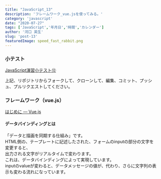 ```yaml
---
title: "JavaScript_13"
description: 'フレームワーク_vue.jsを使ってみる。'
category: 'javascript'
date: "2020-07-27"
tags: ['JavaScript','年月日','時間','カレンダー']
author: '河口 英生'
slug: 'post-13'
featuredImage: speed_fast_rabbit.png
---
```


<div class="post-section">
<h3 class="title is-5" >小テスト</h3>

[JavaScript演習小テスト⑫]()

上記、リポジトリからフォークして、クローンして、編集、コミット、プッシュ、プルリクエストしてください。
</div>


<div class="post-section">
<h3 class="title is-5">フレームワーク（vue.js）</h3>

[はじめに — Vue.js](https://jp.vuejs.org/v2/guide/index.html)

<h4 class="title is-6">データバインディングとは</h4>

「データと描画を同期する仕組み」です。  
HTML側の、テープレートに記述したされた、フォームのinputの部分の文字を変更すると、  
出力される文字がリアルタイムで変わります。  
これは、データバインディングによって実現しています。  
inputのvalueが変わると、データメッセージの値が、代わり、さらに文字列の表示も変わる流れになっています。
</div>